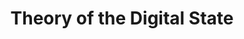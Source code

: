 ---
layout: project
title: Theory of the Digital State
image: /assets/images/digital.jpg

image_credit: <em>"Future Affairs 2019" by <a href="https://www.flickr.com/photos/re-publica/" target="_blank" rel="noopener">re:publica Campus rpCampus </a> is licensed under <a href="https://creativecommons.org/licenses/by-sa/2.0/" target="_blank" rel="noopener">CC BY-SA 2.0</a>.</em>

project: >

    The project develops a theory of digital statehood. Digital technologies are often regarded as the driving force of state transformation, yet it remains unclear whether they are truly decisive—or whether other social and political trends play a more significant role. The innovation of the project lies in not viewing digital technologies in isolation but embedding them in a broader context: the aim is to analyze statehood in its contemporary diversity and to ask what role digital technologies actually play within it.

    At the center of the analysis is the question of whether state authority is being transformed through digital technologies: Is it becoming more market-driven? Is the state’s claim to control being strengthened? Or are new forms of cooperation emerging between governments, businesses, and civil society?

    The project also explores the consequences for democratic orders. Does digital technology enhance or restrict political participation? Are citizens today more exposed to state surveillance? And which understandings of democracy are embedded in the very structure of digital technologies—depending on whether they are organized in centralized or decentralized ways, governed by state institutions, private corporations, or civil society actors? Finally, the project asks whether autocratic regimes employ digital technologies differently, and whether such technologies serve to stabilize or destabilize authoritarian rule.

approach: >

    Theoretically, the project draws on several strands of scholarship: theories on the political qualities of technology (Langdon Winner, Lewis Mumford), state theory, and approaches to governing by numbers (e.g., Theodore Porter, James Scott, Marion Fourcade). In addition, regime theory and democratic theory provide key analytical lenses.
    
    Empirically, the project relies on case studies. These include strategies of the European Union to promote artificial intelligence while simultaneously tailoring it to European values and norms. Another area of investigation is the development of “sovereign digital infrastructures.” A further example concerns citizen and identity databases, which profoundly shape the relationship between the state and the individual.

members: In collaboration with Frederik Heinz (University of Hildesheim)

duration: 2025—2027
---